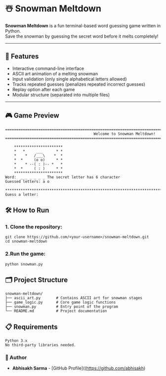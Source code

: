 # ☃️ Snowman Meltdown

**Snowman Meltdown** is a fun terminal-based word guessing game written in Python.  
Save the snowman by guessing the secret word before it melts completely!

---

## 🧩 Features

- Interactive command-line interface
- ASCII art animation of a melting snowman
- Input validation (only single alphabetical letters allowed)
- Tracks repeated guesses (penalizes repeated incorrect guesses)
- Replay option after each game
- Modular structure (separated into multiple files)

---

## 🎮 Game Preview

```
============================================================================================================
                                        Welcome to Snowman Meltdown!                                        
============================================================================================================

    **********************
    *   *     ___      * *
    *    *   /___\    *  *
    *  *     (o o)     * *
    *    * --( : )-- *   *
    *  *     ( : )     * *
    **********************
Word:  _ _ _ _ _ _ The secret letter has 6 character
Guessed letters: a o

****************************************************************************************************
Guess a letter:
```
## 🛠️ How to Run

### 1. Clone the repository:
```text
git clone https://github.com/<your-username>/snowman-meltdown.git
cd snowman-meltdown
```
### 2.Run the game:
```text
python snowman.py
```
## 🗂️ Project Structure
```text
snowman-meltdown/
├── ascii_art.py       # Contains ASCII art for snowman stages
├── game_logic.py      # Core game logic functions
├── snowman.py         # Entry point of the program
└── README.md          # Project documentation
```
## 📋 Requirements
```text
Python 3.x
No third-party libraries needed.
```
### 👤 Author
- **Abhisakh Sarma** - [GitHub Profile]((https://github.com/abhisakh)
